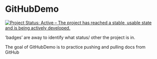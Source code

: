 
<!-- README.md is generated from README.Rmd. Please edit that file -->

# GitHubDemo

[![Project Status: Active – The project has reached a stable, usable
state and is being actively
developed.](https://www.repostatus.org/badges/latest/active.svg)](https://www.repostatus.org/#active)

‘badges’ are away to identify what status/ other the project is in.

The goal of GitHubDemo is to practice pushing and pulling docs from
GitHub
